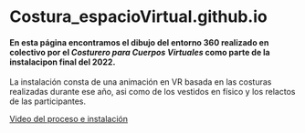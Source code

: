 # Costura_espacioVirtual.github.io

#### En esta página encontramos el dibujo del entorno 360 realizado en colectivo por el *Costurero para Cuerpos Virtuales* como parte de la instalacipon final del 2022.
La instalación consta de una animación en VR basada en las costuras realizadas durante ese año, asi como de los vestidos en físico y los relactos de las participantes.

[Video del proceso e instalación](https://www.youtube.com/watch?v=sr5Pv9Ct1CY)

